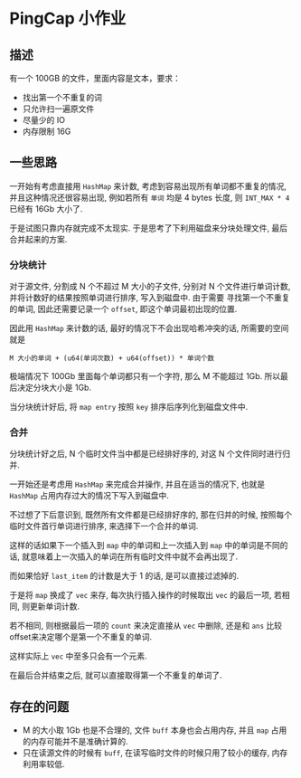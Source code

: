 # PingCap 小作业

## 描述

有一个 100GB 的文件，里面内容是文本，要求：

* 找出第一个不重复的词
* 只允许扫一遍原文件
* 尽量少的 IO
* 内存限制 16G

## 一些思路

一开始有考虑直接用 `HashMap` 来计数, 考虑到容易出现所有单词都不重复的情况, 并且这种情况还很容易出现, 例如若所有 `单词` 均是 4 bytes
长度, 则 `INT_MAX * 4` 已经有 16Gb 大小了.

于是试图只靠内存就完成不太现实. 于是思考了下利用磁盘来分块处理文件, 最后合并起来的方案.

### 分块统计
对于源文件, 分割成 N 个不超过 M 大小的子文件, 分别对 N 个文件进行单词计数, 并将计数好的结果按照单词进行排序, 写入到磁盘中. 由于需要
寻找第一个不重复的单词, 因此还需要记录一个 `offset`, 即这个单词最初出现的位置.

因此用 `HashMap` 来计数的话, 最好的情况下不会出现哈希冲突的话, 所需要的空间就是

```
M 大小的单词 + (u64(单词次数) + u64(offset)) * 单词个数
```

极端情况下 100Gb 里面每个单词都只有一个字符, 那么 M 不能超过 1Gb. 所以最后决定分块大小是 1Gb.

当分块统计好后, 将 `map entry` 按照 `key` 排序后序列化到磁盘文件中. 

### 合并
分块统计好之后, N 个临时文件当中都是已经排好序的, 对这 N 个文件同时进行归并.

一开始还是考虑用 `HashMap` 来完成合并操作, 并且在适当的情况下, 也就是 `HashMap` 占用内存过大的情况下写入到磁盘中.

不过想了下后意识到, 既然所有文件都是已经排好序的, 那在归并的时候, 按照每个临时文件首行单词进行排序, 来选择下一个合并的单词.

这样的话如果下一个插入到 `map` 中的单词和上一次插入到 `map` 中的单词是不同的话, 就意味着上一次插入的单词在所有临时文件中就不会再出现了.

而如果恰好 `last_item` 的计数是大于 1 的话, 是可以直接过滤掉的.

于是将 `map` 换成了 `vec` 来存, 每次执行插入操作的时候取出 `vec` 的最后一项, 若相同, 则更新单词计数.

若不相同, 则根据最后一项的 `count` 来决定直接从 `vec` 中删除, 还是和 `ans` 比较 offset来决定哪个是第一个不重复的单词.

这样实际上 `vec` 中至多只会有一个元素.

在最后合并结束之后, 就可以直接取得第一个不重复的单词了.

## 存在的问题

* M 的大小取 1Gb 也是不合理的, 文件 `buff` 本身也会占用内存, 并且 `map` 占用的内存可能并不是准确计算的.
* 只在读源文件的时候有 `buff`, 在读写临时文件的时候只用了较小的缓存, 内存利用率较低.
